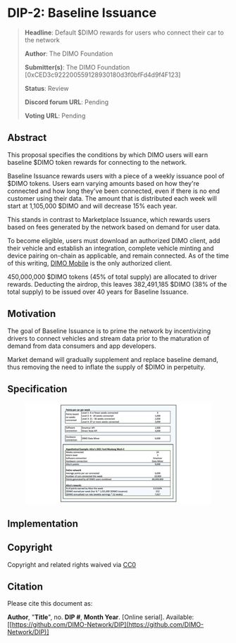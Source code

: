 # DIP-2: Baseline Issuance

> **Headline**: Default $DIMO rewards for users who connect their car to the network
>
> **Author**: The DIMO Foundation
>
> **Submitter(s)**: The DIMO Foundation \[0xCED3c922200559128930180d3f0bfFd4d9f4F123]
>
> **Status**: Review
>
> **Discord forum URL**: Pending
>
> **Voting URL**: Pending

## Abstract

This proposal specifies the conditions by which DIMO users will earn baseline $DIMO token rewards for connecting to the network.&#x20;

Baseline Issuance rewards users with a piece of a weekly issuance pool of $DIMO tokens. Users earn varying amounts based on how they're connected and how long they've been connected, even if there is no end customer using their data. The amount that is distributed each week will start at 1,105,000 $DIMO and will decrease 15% each year.

This stands in contrast to Marketplace Issuance, which rewards users based on fees generated by the network based on demand for user data.

To become eligible, users must download an authorized DIMO client, add their vehicle and establish an integration, complete vehicle minting and device pairing on-chain as applicable, and remain connected. As of the time of this writing, [DIMO Mobile](http://onelink.to/dimo) is the only authorized client.

450,000,000 $DIMO tokens (45% of total supply) are allocated to driver rewards. Deducting the airdrop, this leaves 382,491,185 $DIMO (38% of the total supply) to be issued over 40 years for Baseline Issuance.

## Motivation

The goal of Baseline Issuance is to prime the network by incentivizing drivers to connect vehicles and stream data prior to the maturation of demand from data consumers and app developers.&#x20;

Market demand will gradually supplement and replace baseline demand, thus removing the need to inflate the supply of $DIMO in perpetuity.

## Specification

<figure><img src=".gitbook/assets/DIP2 Calculator.png" alt=""><figcaption></figcaption></figure>

## Implementation



## Copyright

Copyright and related rights waived via [CC0](https://creativecommons.org/publicdomain/zero/1.0)

## Citation

Please cite this document as:

**Author**, "**Title**", no. **DIP #**, **Month Year**. \[Online serial]. Available: \[[https://github.com/DIMO-Network/DIP](https://github.com/DIMO-Network/DIP)]
